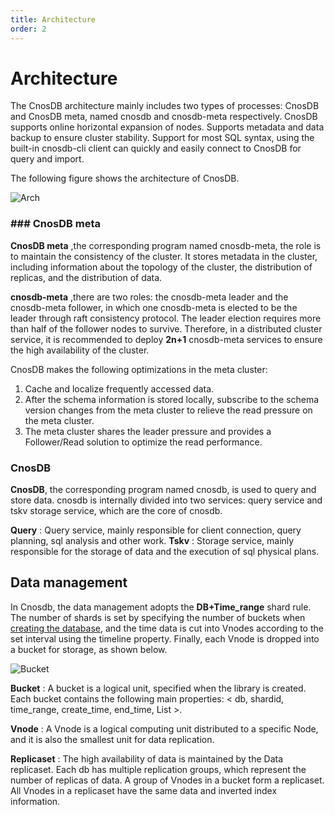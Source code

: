 ```yaml
---
title: Architecture
order: 2
---
```


# Architecture

The CnosDB architecture mainly includes two types of processes: CnosDB and CnosDB meta, named cnosdb and cnosdb-meta respectively. CnosDB supports online horizontal expansion of nodes. Supports metadata and data backup to ensure cluster stability. Support for most SQL syntax, using the built-in cnosdb-cli client can quickly and easily connect to CnosDB for query and import.

The following figure shows the architecture of CnosDB.

![Arch](/_static/img/arch.png)

### ### CnosDB meta 
**CnosDB meta** ,the corresponding program named cnosdb-meta, the role is to maintain the consistency of the cluster. It stores metadata in the cluster, including information about the topology of the cluster, the distribution of replicas, and the distribution of data.

**cnosdb-meta** ,there are two roles: the cnosdb-meta leader and the cnosdb-meta follower, in which one cnosdb-meta is elected to be the leader through raft consistency protocol. The leader election requires more than half of the follower nodes to survive. Therefore, in a distributed cluster service, it is recommended to deploy **2n+1** cnosdb-meta services to ensure the high availability of the cluster.

CnosDB makes the following optimizations in the meta cluster:
 1. Cache and localize frequently accessed data. 
 2. After the schema information is stored locally, subscribe to the schema version changes from the meta cluster to relieve the read pressure on the meta cluster.
 3. The meta cluster shares the leader pressure and provides a Follower/Read solution to optimize the read performance.

### CnosDB
**CnosDB**, the corresponding program named cnosdb, is used to query and store data. cnosdb is internally divided into two services: query service and tskv storage service, which are the core of cnosdb.

**Query** : Query service, mainly responsible for client connection, query planning, sql analysis and other work.
**Tskv** : Storage service, mainly responsible for the storage of data and the execution of sql physical plans.

## Data management
In Cnosdb, the data management adopts the **DB+Time_range** shard rule. The number of shards is set by specifying the number of buckets when [creating the database](../../reference/sql.md#create-database), and the time data is cut into Vnodes according to the set interval using the timeline property. Finally, each Vnode is dropped into a bucket for storage, as shown below.

![Bucket](/_static/img/buket.jpg)

**Bucket** : A bucket is a logical unit, specified when the library is created. Each bucket contains the following main properties: < db, shardid, time_range, create_time, end_time, List<Vnode> >. 

**Vnode** : A Vnode is a logical computing unit distributed to a specific Node, and it is also the smallest unit for data replication. 

**Replicaset** : The high availability of data is maintained by the Data replicaset. Each db has multiple replication groups, which represent the number of replicas of data. A group of Vnodes in a bucket form a replicaset. All Vnodes in a replicaset have the same data and inverted index information.